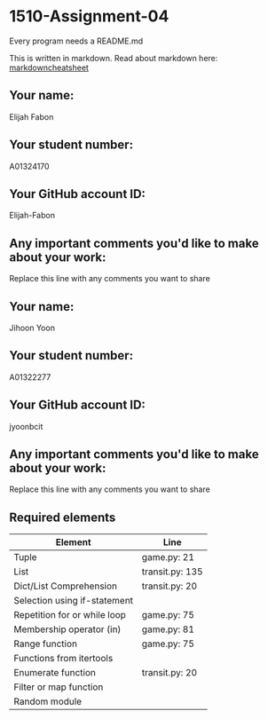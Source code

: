 # 1510-Assignment-04

Every program needs a README.md

This is written in markdown. Read about markdown here: [markdowncheatsheet](https://www.markdownguide.org/cheat-sheet/)

## Your name:
Elijah Fabon

## Your student number:
A01324170

## Your GitHub account ID:
Elijah-Fabon

## Any important comments you'd like to make about your work:
Replace this line with any comments you want to share

## Your name:
Jihoon Yoon

## Your student number:
A01322277

## Your GitHub account ID:
jyoonbcit

## Any important comments you'd like to make about your work:
Replace this line with any comments you want to share

## Required elements
| Element                      | Line            |
|------------------------------|-----------------|
| Tuple                        | game.py: 21     |
| List                         | transit.py: 135 |
| Dict/List Comprehension      | transit.py: 20  | 
| Selection using if-statement |                 |
| Repetition for or while loop | game.py: 75     |
| Membership operator (in)     | game.py: 81     |
| Range function               | game.py: 75     |
| Functions from itertools     |                 |
| Enumerate function           | transit.py: 20  |
| Filter or map function       |                 |
| Random module                |                 |